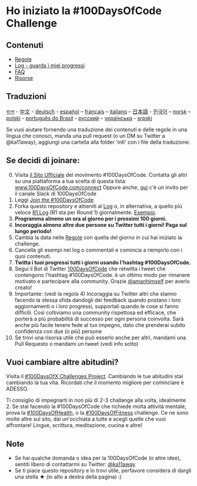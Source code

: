 # Ho iniziato la #100DaysOfCode Challenge

## Contenuti
* [Regole](rules.md)
* [Log - guarda i miei progressi](log.md)
* [FAQ](FAQ.md)
* [Risorse](resources.md)


## Traduzioni
[বাংলা](intl/bn/README.md) - [中文](intl/ch/README.md) - [deutsch](intl/de/README.md) - [español](intl/es/README.md) – [français](intl/fr/README.md) – [italiano](intl/it/README.md) – [日本語](intl/ja/README.md) - [한국어](intl/ko/README-ko.md) – [norsk](intl/no/README.md) –  [polski](intl/pl/README.md) - [português do Brasil](intl/pt-br/LEIAME.md) - [русский](intl/ru/README-ru.md) – [українська](intl/ua/README-ua.md) - [srpski](intl/sr/README-sr.md)

Se vuoi aiutare fornendo una traduzione dei contenuti e delle regole in una lingua che conosci, manda una pull request (o un DM su Twitter a @ka11away), aggiungi una cartella alla folder 'intl' con i file della traduzione.

## Se decidi di joinare:

0.  Visita [il Sito Ufficiale](http://100daysofcode.com/) del movimento #100DaysOfCode. Contatta gli altri su una piattaforma a tua scelta di questa lista: www.100DaysOfCode.com/connect
    Oppure anche, [qui](https://join.slack.com/t/100xcode/shared_invite/zt-eivg7x1x-wgNPDh7ug_u4GcUwZNT8Zg) c'è un invito per il canale Slack di 100DaysOfCode
1.  Leggi [Join the #100DaysOfCode](https://medium.freecodecamp.com/join-the-100daysofcode-556ddb4579e4)
2.  Forka questo repository e attieniti al [Log](log.md) o, in alternativa, a quello più veloce [R1 Log](r1-log.md) (R1 sta per Round 1) giornalmente. [Esempio](https://github.com/Kallaway/100-days-kallaway-log).
3.  **Programma almeno un ora al giorno per i prossimi 100 giorni.**
4.  **Incoraggia almeno altre due persone su Twitter tutti i giorni! Paga sul lungo periodo!**
5.  Cambia la data nelle [Regole](rules.md) con quella del giorno in cui hai iniziato la challenge.
6.  Cancella gli esempi nel log o commentali e comincia a riempirlo con i quoi contenuti.
7.  **Twitta i tuoi progressi tutti i giorni usando l'hashtag #100DaysOfCode.**
8.  Segui il Bot di Twitter [100DaysOfCode](https://twitter.com/_100DaysOfCode) che retwitta i tweet che contengono l'hashtag #100DaysOfCode. è un ottimo modo per rimanere motivato e partecipare alla community. Grazie [@amanhimself](https://twitter.com/amanhimself) per averlo creato!
9.  Importante: (vedi la regola 4) Incoraggia su Twitter altri che stanno facendo la stessa sfida dandogli dei feedback quando postano i loro aggiornamenti o i loro progressi, supportali quando le cose si fanno difficili. Così coltiviamo una community rispettosa ed efficace, che porterà a più probabilità di successo per ogni persona coinvolta. Sarà anche più facile tenere fede al tuo impegno, dato che prenderai subito confidenza con due (o più) persone
10.  Se trovi una risorsa utile che può esserlo anche per altri, mandami una Pull Requesto o mandami un tweet (vedi info sotto)

## Vuoi cambiare altre abitudini?

Visita il [#100DaysOfX Challenges Project](http://100daysofx.com/). Cambiando le tue abitudini stai cambiando la tua vita. Ricordati che il momento migliore per cominciare è ADESSO.

Ti consiglio di impegnarti in non più di 2-3 challange alla volta, idealmente 2. Se stai facendo la #100DaysOfCode che richiede molta attività mentale, prova la [#100DaysOfHealth](http://100daysofx.com/where-x-is/health/), o la [#100DaysOfFitness](http://100daysofx.com/challenges/) challenge. Ce ne sono molte altre sul sito, dai un'occhiata a tutte e scegli quelle che vuoi affrontare! Lingue, scrittura, meditazione, cucina e altre!

## Note

* Se hai qualche domanda o idea per la 100DaysOfCode (o altre idee), sentiti libero di contattarmi su Twitter: [@ka11away](https://twitter.com/ka11away)
* Se ti piace questo repository e lo trovi utile, perfavore considera di dargli una stella &#9733; (in alto a destra della pagina) :)
